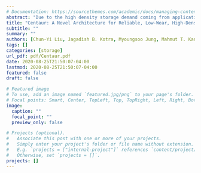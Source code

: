 ```yaml
---
# Documentation: https://sourcethemes.com/academic/docs/managing-content/
abstract: "Due to the high density storage demand coming from applications from different domains, 3D NAND flash is becoming a promising candidate to replace 2D NAND flash as the dominant non-volatile memory. However, denser 3D NAND presents various performance and reliability issues, which can be addressed by the 3D NAND specific full-sequence program (FSP) operation. The FSP programs multiple pages simultaneously to mitigate the performance degradation caused by the long latency 3D NAND baseline program operations. However, the FSP-enabled 3D NAND-based SSDs introduce lifetime degradation due to the larger write granularities accessed by the FSP. To address the lifetime issue, in this paper, we propose and experimentally evaluate Centaur, a heterogeneous 2D/3D NAND heterogeneous SSD, as a solution. Centaur has three main components: a lifetime-aware inter-NAND request dispatcher, a lifetime-aware inter-NAND work stealer, and a data migration strategy from 2D NAND to 3D NAND. We used twelve SSD workloads to compare Centaur against a state-of-the-art 3D NAND-based SSD with the same capacity. Our experimental results indicate that the SSD lifetime and performance are improved by 3.7x and 1.11x, respectively, when using our 2D/3D heterogeneous SSD."
title: "Centaur: A Novel Architecture for Reliable, Low-Wear, High-Density 3D NAND Storage, In Proceedings of the ACM on Measurement and Analysis of Computing Systems (POMACS Journal) (SIGMETRICS'20)"
subtitle: ""
summary: ""
authors: [Chun-Yi Liu, Jagadish B. Kotra, Myoungsoo Jung, Mahmut T. Kandemir]
tags: []
categories: [storage]
url_pdf: pdf/Centaur.pdf
date: 2020-08-25T21:50:07-04:00
lastmod: 2020-08-25T21:50:07-04:00
featured: false
draft: false

# Featured image
# To use, add an image named `featured.jpg/png` to your page's folder.
# Focal points: Smart, Center, TopLeft, Top, TopRight, Left, Right, BottomLeft, Bottom, BottomRight.
image:
  caption: ""
  focal_point: ""
  preview_only: false

# Projects (optional).
#   Associate this post with one or more of your projects.
#   Simply enter your project's folder or file name without extension.
#   E.g. `projects = ["internal-project"]` references `content/project/deep-learning/index.md`.
#   Otherwise, set `projects = []`.
projects: []
---
```


